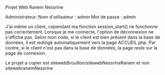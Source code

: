 Projet Web Ranem Nessrine

Administrateur: 
Nom d'utilisateur : admin
Mot de passe : admin

J'ai même un client, cependant ma fonction session_start() ne fonctionne pas correctement. 
Lorsque je me connecte, l'option de déconnexion ne s'affiche pas. 
Selon mon code, si le client est bien présent dans la base de données, 
il est redirigé automatiquement vers la page ACCUEIL.php. 
Par contre, si le client n'est pas dans la base de données, la page reste sur la page de connexion.

Le projet a copier est sitewebBrouillon/sitewebNessrineRanem et non sitewebranemNessrine
